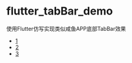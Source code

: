 # flutter_tabBar_demo

使用Flutter仿写实现类似咸鱼APP底部TabBar效果

- [1](https://github.com/Lester2020/flutter_tabbar_demo/blob/master/images/IMG_0341.PNG)
- [2](https://github.com/Lester2020/flutter_tabbar_demo/blob/master/images/IMG_0342.PNG)
- [3](https://github.com/Lester2020/flutter_tabbar_demo/blob/master/images/IMG_0343.PNG)

